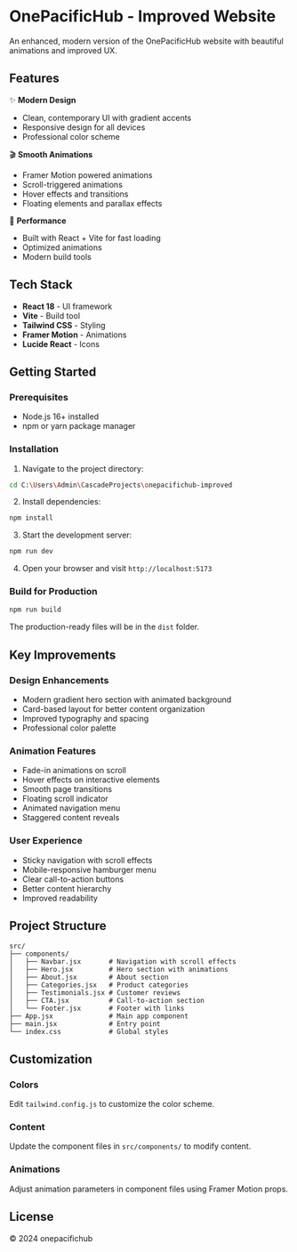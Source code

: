 # OnePacificHub - Improved Website

An enhanced, modern version of the OnePacificHub website with beautiful animations and improved UX.

## Features

✨ **Modern Design**
- Clean, contemporary UI with gradient accents
- Responsive design for all devices
- Professional color scheme

🎬 **Smooth Animations**
- Framer Motion powered animations
- Scroll-triggered animations
- Hover effects and transitions
- Floating elements and parallax effects

🚀 **Performance**
- Built with React + Vite for fast loading
- Optimized animations
- Modern build tools

## Tech Stack

- **React 18** - UI framework
- **Vite** - Build tool
- **Tailwind CSS** - Styling
- **Framer Motion** - Animations
- **Lucide React** - Icons

## Getting Started

### Prerequisites

- Node.js 16+ installed
- npm or yarn package manager

### Installation

1. Navigate to the project directory:
```bash
cd C:\Users\Admin\CascadeProjects\onepacifichub-improved
```

2. Install dependencies:
```bash
npm install
```

3. Start the development server:
```bash
npm run dev
```

4. Open your browser and visit `http://localhost:5173`

### Build for Production

```bash
npm run build
```

The production-ready files will be in the `dist` folder.

## Key Improvements

### Design Enhancements
- Modern gradient hero section with animated background
- Card-based layout for better content organization
- Improved typography and spacing
- Professional color palette

### Animation Features
- Fade-in animations on scroll
- Hover effects on interactive elements
- Smooth page transitions
- Floating scroll indicator
- Animated navigation menu
- Staggered content reveals

### User Experience
- Sticky navigation with scroll effects
- Mobile-responsive hamburger menu
- Clear call-to-action buttons
- Better content hierarchy
- Improved readability

## Project Structure

```
src/
├── components/
│   ├── Navbar.jsx       # Navigation with scroll effects
│   ├── Hero.jsx         # Hero section with animations
│   ├── About.jsx        # About section
│   ├── Categories.jsx   # Product categories
│   ├── Testimonials.jsx # Customer reviews
│   ├── CTA.jsx          # Call-to-action section
│   └── Footer.jsx       # Footer with links
├── App.jsx              # Main app component
├── main.jsx             # Entry point
└── index.css            # Global styles
```

## Customization

### Colors
Edit `tailwind.config.js` to customize the color scheme.

### Content
Update the component files in `src/components/` to modify content.

### Animations
Adjust animation parameters in component files using Framer Motion props.

## License

© 2024 onepacifichub

